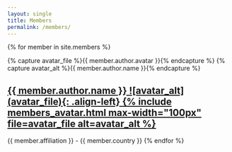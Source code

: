 ```yaml
---
layout: single
title: Members
permalink: /members/
---
```


{% for member in site.members %}

  {% capture avatar_file %}{{ member.author.avatar }}{% endcapture %}
  {% capture avatar_alt %}{{ member.author.name }}{% endcapture %}

  <h2>
    <a href="{{ member.url }}"> {{ member.author.name }}
    ![avatar_alt](avatar_file){: .align-left}
    {% include members_avatar.html max-width="100px" file=avatar_file alt=avatar_alt %}
</a>
  </h2>
  {{ member.affiliation }} - {{ member.country }}
{% endfor %}
